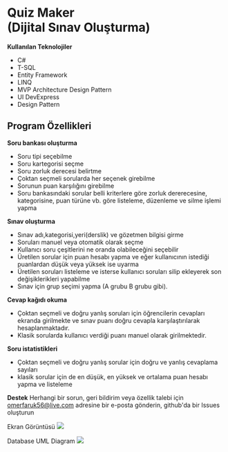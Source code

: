 # Quiz Maker <br/> (Dijital Sınav Oluşturma)

<b>Kullanılan Teknolojiler</b>
- C#
- T-SQL
- Entity Framework
- LINQ 
- MVP Architecture Design Pattern
- UI DevExpress 
- Design Pattern 

## <b>Program Özellikleri</b>

<b>Soru bankası oluşturma</b>
- Soru tipi seçebilme
- Soru kartegorisi seçme
- Soru zorluk derecesi belirtme
- Çoktan seçmeli sorularda her seçenek girebilme
- Sorunun puan karşılığını girebilme
- Soru bankasındaki sorular belli kriterlere göre zorluk dererecesine, kategorisine, puan türüne vb. göre listeleme, düzenleme ve silme işlemi yapma

<b>Sınav oluşturma</b>
- Sınav adı,kategorisi,yeri(derslik) ve gözetmen bilgisi girme
- Soruları manuel veya otomatik olarak seçme
- Kullanıcı soru çeşitlerini ne oranda olabileceğini seçebilir
- Üretilen sorular için puan hesabı yapma ve eğer kullanıcının istediği puanlardan düşük veya yüksek ise uyarma 
- Üretilen soruları listeleme ve isterse kullanıcı soruları silip ekleyerek son değişiklerikleri yapabilme
- Sınav için grup seçimi yapma (A grubu B grubu gibi).

<b>Cevap kağıdı okuma</b>
- Çoktan seçmeli ve doğru yanlış soruları için öğrencilerin cevapları ekranda girilmekte ve sınav puanı doğru cevapla karşılaştırılarak hesaplanmaktadır.
- Klasik sorularda kullanıcı verdiği puanı manuel olarak girilmektedir.

<b>Soru istatistikleri</b>
- Çoktan seçmeli ve doğru yanlış sorular için doğru ve yanlış cevaplama sayıları
- klasik sorular için de en düşük, en yüksek ve ortalama puan hesabı yapma ve listeleme

<b>Destek</b>
Herhangi bir sorun, geri bildirim veya özellik talebi için omerfaruk56@live.com adresine bir e-posta gönderin, github'da bir Issues oluşturun

Ekran Görüntüsü
![](https://i.imgyukle.com/2021/01/18/HJzGob.jpg)

Database UML Diagram
![](https://i.hizliresim.com/WHdRSx.png)


